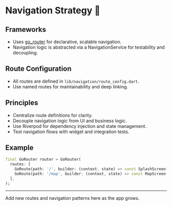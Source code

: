 # Navigation Strategy 🚦

## Frameworks
- Uses [go_router](https://pub.dev/packages/go_router) for declarative, scalable navigation.
- Navigation logic is abstracted via a NavigationService for testability and decoupling.

## Route Configuration
- All routes are defined in `lib/navigation/route_config.dart`.
- Use named routes for maintainability and deep linking.

## Principles
- Centralize route definitions for clarity.
- Decouple navigation logic from UI and business logic.
- Use Riverpod for dependency injection and state management.
- Test navigation flows with widget and integration tests.

## Example
```dart
final GoRouter router = GoRouter(
  routes: [
    GoRoute(path: '/', builder: (context, state) => const SplashScreen()),
    GoRoute(path: '/map', builder: (context, state) => const MapScreen()),
  ],
);
```

---
Add new routes and navigation patterns here as the app grows.
